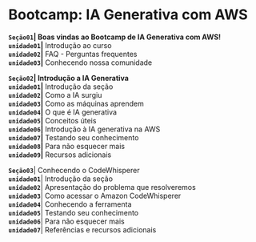 # Bootcamp: IA Generativa com AWS

**`Seção01`| Boas vindas ao Bootcamp de IA Generativa com AWS!**  
**`unidade01`|** Introdução ao curso  
**`unidade02`|** FAQ - Perguntas frequentes  
**`unidade03`|** Conhecendo nossa comunidade  

**`Seção02`| Introdução a IA Generativa**  
**`unidade01`|** Introdução da seção  
**`unidade02`|** Como a IA surgiu  
**`unidade03`|** Como as máquinas aprendem  
**`unidade04`|** O que é IA generativa  
**`unidade05`|** Conceitos úteis  
**`unidade06`|** Introdução à IA generativa na AWS  
**`unidade07`|** Testando seu conhecimento  
**`unidade08`|** Para não esquecer mais  
**`unidade09`|** Recursos adicionais  

**`Seção03`**| Conhecendo o CodeWhisperer  
**`unidade01`**| Introdução da seção  
**`unidade02`**| Apresentação do problema que resolveremos  
**`unidade03`**| Como acessar o Amazon CodeWhisperer  
**`unidade04`**| Conhecendo a ferramenta  
**`unidade05`**| Testando seu conhecimento  
**`unidade06`**| Para não esquecer mais  
**`unidade07`**| Referências e recursos adicionais  
